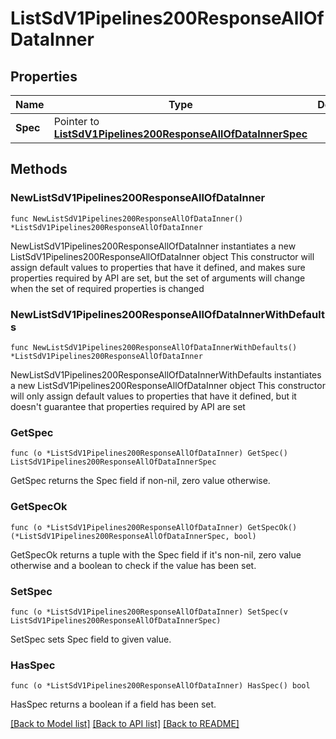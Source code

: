 # ListSdV1Pipelines200ResponseAllOfDataInner

## Properties

Name | Type | Description | Notes
------------ | ------------- | ------------- | -------------
**Spec** | Pointer to [**ListSdV1Pipelines200ResponseAllOfDataInnerSpec**](ListSdV1Pipelines200ResponseAllOfDataInnerSpec.md) |  | [optional] 

## Methods

### NewListSdV1Pipelines200ResponseAllOfDataInner

`func NewListSdV1Pipelines200ResponseAllOfDataInner() *ListSdV1Pipelines200ResponseAllOfDataInner`

NewListSdV1Pipelines200ResponseAllOfDataInner instantiates a new ListSdV1Pipelines200ResponseAllOfDataInner object
This constructor will assign default values to properties that have it defined,
and makes sure properties required by API are set, but the set of arguments
will change when the set of required properties is changed

### NewListSdV1Pipelines200ResponseAllOfDataInnerWithDefaults

`func NewListSdV1Pipelines200ResponseAllOfDataInnerWithDefaults() *ListSdV1Pipelines200ResponseAllOfDataInner`

NewListSdV1Pipelines200ResponseAllOfDataInnerWithDefaults instantiates a new ListSdV1Pipelines200ResponseAllOfDataInner object
This constructor will only assign default values to properties that have it defined,
but it doesn't guarantee that properties required by API are set

### GetSpec

`func (o *ListSdV1Pipelines200ResponseAllOfDataInner) GetSpec() ListSdV1Pipelines200ResponseAllOfDataInnerSpec`

GetSpec returns the Spec field if non-nil, zero value otherwise.

### GetSpecOk

`func (o *ListSdV1Pipelines200ResponseAllOfDataInner) GetSpecOk() (*ListSdV1Pipelines200ResponseAllOfDataInnerSpec, bool)`

GetSpecOk returns a tuple with the Spec field if it's non-nil, zero value otherwise
and a boolean to check if the value has been set.

### SetSpec

`func (o *ListSdV1Pipelines200ResponseAllOfDataInner) SetSpec(v ListSdV1Pipelines200ResponseAllOfDataInnerSpec)`

SetSpec sets Spec field to given value.

### HasSpec

`func (o *ListSdV1Pipelines200ResponseAllOfDataInner) HasSpec() bool`

HasSpec returns a boolean if a field has been set.


[[Back to Model list]](../README.md#documentation-for-models) [[Back to API list]](../README.md#documentation-for-api-endpoints) [[Back to README]](../README.md)


